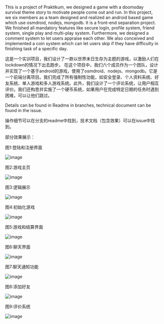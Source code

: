 This is a project of Praktikum, we designed a game with a doomsday survival theme story to motivate people come out and run. In this project, we six members as a team designed and realized an android based game which use osmdroid, nodejs, mongodb. It is a front-end separation project. We finished all mandatory features like secure login, profile system, friend system, single play and multi-play system. Furthermore, we designed a comment system to let users appraise each other. We also conceived and implemented a coin system which can let users skip if they have difficulty in finishing task of a specific day. 

这是一个实训项目，我们设计了一款以世界末日生存为主题的游戏，以激励人们在lockdown的情况下出去跑步。 在这个项目中，我们六个成员作为一个团队，设计并实现了一个基于android的游戏，使用了osmdroid、nodejs、mongodb。它是一个前端分离项目。我们完成了所有强制性功能，如安全登录、个人资料系统、好友系统、单人游戏和多人游戏系统。此外，我们设计了一个评论系统，让用户相互评价。我们还构思并实施了一个硬币系统，如果用户在完成特定日期的任务时遇到困难，可以让他们跳过。

Details can be found in Readme in branches, technical document can be found in the issue.

操作细节可以在分支的readme中找到，技术文档（包含效果）可以在issue中找到。

部分效果展示：

图1:登陆和注册界面

![image](https://user-images.githubusercontent.com/31587409/133108149-af0c7f3c-8725-4c50-9259-e07fedb3e642.png)

图2:游戏主页

![image](https://user-images.githubusercontent.com/31587409/133108210-abbf3b96-f6bf-4ee9-9d6d-c0c173be40f4.png)

图3:逻辑展示

![image](https://user-images.githubusercontent.com/31587409/133108281-bf9199ca-2bf2-41f9-929f-945045ad0c02.png)

图4:初始化游戏

![image](https://user-images.githubusercontent.com/31587409/133108373-69e2b3b8-eb3f-404f-91ff-7e6f3afbe9b9.png)

图5:游戏和结算界面

![image](https://user-images.githubusercontent.com/31587409/133108437-5380d478-f183-48e1-ad78-ef41d1630e2b.png)

图6:聊天界面

![image](https://user-images.githubusercontent.com/31587409/133108551-c6f4c2bc-33dd-452a-ba60-bfb72e5aa335.png)

图7:聊天通知功能

![image](https://user-images.githubusercontent.com/31587409/133108637-ef37db90-1ddb-4332-8e14-bc31618f0495.png)

图8:添加好友

![image](https://user-images.githubusercontent.com/31587409/133108729-fa1f96de-378c-41c1-baf6-3ae4e6729c9a.png)

图9:评价系统

![image](https://user-images.githubusercontent.com/31587409/133108811-44f1e08c-52cd-406b-afd0-b9e872e723f0.png)



